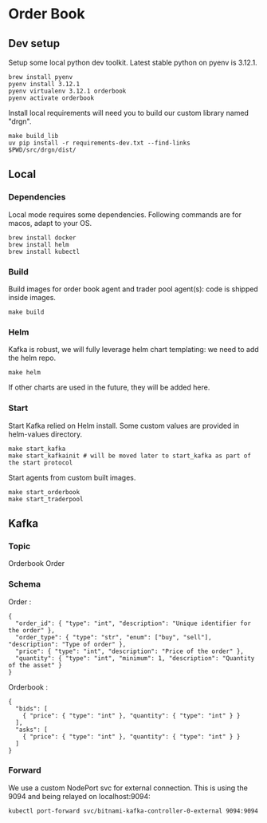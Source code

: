 # Order Book

## Dev setup

Setup some local python dev toolkit. Latest stable python on pyenv is 3.12.1.
```
brew install pyenv
pyenv install 3.12.1
pyenv virtualenv 3.12.1 orderbook
pyenv activate orderbook
```

Install local requirements will need you to build our custom library named "drgn".
```
make build_lib
uv pip install -r requirements-dev.txt --find-links $PWD/src/drgn/dist/
```

## Local

### Dependencies

Local mode requires some dependencies. Following commands are for macos, adapt to your OS.
```
brew install docker
brew install helm
brew install kubectl
```

### Build

Build images for order book agent and trader pool agent(s): code is shipped inside images.
```
make build
```


### Helm

Kafka is robust, we will fully leverage helm chart templating: we need to add the helm repo.
```
make helm
```
If other charts are used in the future, they will be added here.

### Start

Start Kafka relied on Helm install. Some custom values are provided in helm-values directory.
```
make start_kafka
make start_kafkainit # will be moved later to start_kafka as part of the start protocol
```

Start agents from custom built images.
```
make start_orderbook
make start_traderpool
```

 ## Kafka

 ### Topic

Orderbook
Order

### Schema

Order :
```
{
  "order_id": { "type": "int", "description": "Unique identifier for the order" },
  "order_type": { "type": "str", "enum": ["buy", "sell"], "description": "Type of order" },
  "price": { "type": "int", "description": "Price of the order" },
  "quantity": { "type": "int", "minimum": 1, "description": "Quantity of the asset" }
}
```
Orderbook :
```
{
  "bids": [
    { "price": { "type": "int" }, "quantity": { "type": "int" } }
  ],
  "asks": [
    { "price": { "type": "int" }, "quantity": { "type": "int" } }
  ]
}
```

### Forward
We use a custom NodePort svc for external connection. This is using the 9094 and being relayed on localhost:9094:
```
kubectl port-forward svc/bitnami-kafka-controller-0-external 9094:9094
```
